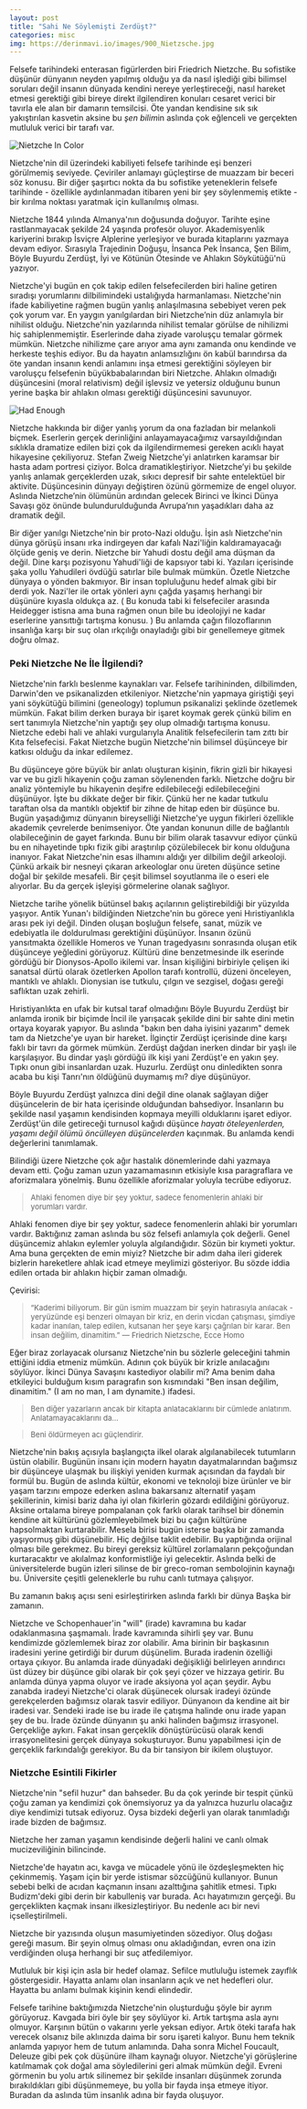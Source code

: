 ```yaml
---
layout: post
title: "Sahi Ne Söylemişti Zerdüşt?"
categories: misc
img: https://derinmavi.io/images/900_Nietzsche.jpg
---
```


Felsefe tarihindeki enterasan figürlerden biri Friedrich Nietzche. Bu sofistike düşünür dünyanın neyden yapılmış olduğu ya da nasıl işlediği gibi bilimsel soruları değil insanın dünyada kendini nereye yerleştireceği, nasıl hareket etmesi gerektiği gibi bireye direkt ilgilendiren konuları cesaret verici bir tavırla ele alan bir damarın temsilcisi. Öte yandan kendisine sık sık yakıştırılan kasvetin aksine bu *şen bilim*in aslında çok eğlenceli ve gerçekten mutluluk verici bir tarafı var.

<img src="https://derinmavi.io/images/900_Nietzsche.jpg" alt="Nietzche In Color" class="img-fluid">

<!--more-->


Nietzche'nin dil üzerindeki kabiliyeti felsefe tarihinde eşi benzeri görülmemiş seviyede. Çeviriler anlamayı güçleştirse de muazzam bir beceri söz konusu. Bir diğer şaşırtıcı nokta da bu sofistike yeteneklerin felsefe tarihinde - özellikle aydınlanmadan itibaren yeni bir şey söylenmemiş etikte - bir kırılma noktası yaratmak için kullanılmış olması.

Nietzche 1844 yılında Almanya'nın doğusunda doğuyor. Tarihte eşine rastlanmayacak şekilde 24 yaşında profesör oluyor. Akademisyenlik kariyerini bırakıp İsviçre Alplerine yerleşiyor ve burada kitaplarını yazmaya devam ediyor. Sırasıyla Trajedinin Doğuşu, İnsanca Pek İnsanca, Şen Bilim, Böyle Buyurdu Zerdüşt, İyi ve Kötünün Ötesinde ve Ahlakın Söykütüğü'nü yazıyor.

Nietzche'yi bugün en çok takip edilen felsefecilerden biri haline getiren sıradışı yorumlarını dilbilimindeki ustalığıyda harmanlaması. Nietzche'nin ifade kabiliyetine rağmen bugün yanlış anlaşılmasına sebebiyet veren pek çok yorum var. En yaygın yanılgılardan biri Nietzche’nin düz anlamıyla bir nihilist olduğu. Nietzche'nin yazılarında nihilist temalar görülse de nihilizmi hiç sahiplenmemiştir. Eserlerinde daha ziyade varoluşçu temalar görmek mümkün. Nietzche nihilizme çare arıyor ama aynı zamanda onu kendinde ve herkeste teşhis ediyor. Bu da hayatın anlamsızlığını ön kabül barındırsa da öte yandan insanın kendi anlamını inşa etmesi gerektiğini söyleyen bir varoluşçu felsefenin büyükbabalarından biri Nietzche. Ahlakın olmadığı düşüncesini (moral relativism) değil işlevsiz ve yetersiz olduğunu bunun yerine başka bir ahlakın olması gerektiği düşüncesini savunuyor.

<img src="https://derinmavi.io/images/ive-had-enough2.jpg" alt="Had Enough" class="img-fluid">


Nietzche hakkında bir diğer yanlış yorum da ona fazladan bir melankoli biçmek. Eserlerin gerçek derinliğini anlayamayacağımız varsayıldığından sıklıkla dramatize edilen bizi çok da ilgilendirmemesi gereken acıklı hayat hikayesine çekiliyoruz. Stefan Zweig Nietzche’yi anlatırken karamsar bir hasta adam portresi çiziyor. Bolca dramatikleştiriyor. Nietzche’yi bu şekilde yanlış anlamak gerçeklerden uzak, sıkıcı depresif bir sahte entelektüel bir aktivite. Düşüncesinin dünyayı değiştiren özünü görmemize de engel oluyor. Aslında Nietzche’nin ölümünün ardından gelecek Birinci ve İkinci Dünya Savaşı göz önünde bulundurulduğunda Avrupa’nın yaşadıkları daha az dramatik değil.

Bir diğer yanılgı Nietzche'nin bir proto-Nazi olduğu. İşin aslı Nietzche'nin dünya görüşü insanı ırka indirgeyen dar kafalı Nazi'liğin kaldıramayacağı ölçüde geniş ve derin. Nietzche bir Yahudi dostu değil ama düşman da değil. Dine karşı pozisyonu Yahudi'liği de kapsıyor tabi ki. Yazıları içerisinde şaka yollu Yahudileri övdüğü satırlar bile bulmak mümkün. Özetle Nietzche dünyaya o yönden bakmıyor. Bir insan topluluğunu hedef almak gibi bir derdi yok. Nazi'ler ile ortak yönleri aynı çağda yaşamış herhangi bir düşünüre kıyasla oldukça az. ( Bu konuda tabi ki felsefeciler arasında Heidegger istisna ama buna rağmen onun bile bu ideolojiyi ne kadar eserlerine yansıttığı tartışma konusu. ) Bu anlamda çağın filozoflarının insanlığa karşı bir suç olan ırkçılığı onayladığı gibi bir genellemeye gitmek doğru olmaz.

### Peki Nietzche Ne İle İlgilendi?

Nietzche'nin farklı beslenme kaynakları var. Felsefe tarihininden, dilbilimden, Darwin'den ve psikanalizden etkileniyor. Nietzche'nin yapmaya giriştiği şeyi yani söykütüğü bilimini (geneology) toplumun psikanalizi şeklinde özetlemek mümkün. Fakat bilim derken buraya bir işaret koymak gerek çünkü bilim en sert tanımıyla Nietzche'nin yaptığı şey olup olmadığı tartışma konusu. Nietzche edebi hali ve ahlaki vurgularıyla Analitik felsefecilerin tam zıttı bir Kıta felsefecisi. Fakat Nietzche bugün Nietzche'nin bilimsel düşünceye bir katkısı olduğu da inkar edilemez. 

Bu düşünceye göre büyük bir anlatı oluşturan kişinin, fikrin gizli bir hikayesi var ve bu gizli hikayenin çoğu zaman söylenenden farklı. Nietzche doğru bir analiz yöntemiyle bu hikayenin deşifre edilebileceği edilebileceğini düşünüyor. İşte bu dikkate değer bir fikir. Çünkü her ne kadar tutkulu taraftan olsa da mantıklı objektif bir zihne de hitap eden bir düşünce bu. Bugün yaşadığımız dünyanın bireyselliği Nietzche'ye uygun fikirleri özellikle akademik çevrelerde benimseniyor. Öte yandan konunun dille de bağlantılı olabileceğinin de gayet farkında. Bunu bir bilim olarak tasavvur ediyor çünkü bu en nihayetinde tıpkı fizik gibi araştırılıp çözülebilecek bir konu olduğuna inanıyor. Fakat Nietzche'nin esas ilhamını aldığı yer dilbilim değil arkeoloji. Çünkü arkaik bir nesneyi çıkaran arkeologlar onu üreten düşünce setine doğal bir şekilde mesafeli. Bir çeşit bilimsel soyutlanma ile o eseri ele alıyorlar. Bu da gerçek işleyişi görmelerine olanak sağlıyor. 

Nietzche tarihe yönelik bütünsel bakış açılarının geliştirebildiği bir yüzyılda yaşıyor. Antik Yunan'ı bildiğinden Nietzche'nin bu görece yeni Hıristiyanlıkla arası pek iyi değil. Dinden oluşan boşluğun felsefe, sanat, müzik ve edebiyatla ile doldurulması gerektiğini düşünüyor. İnsanın özünü yansıtmakta özellikle Homeros ve Yunan tragedyasını sonrasında oluşan etik düşünceye yeğledini görüyoruz. Kültürü dine benzetmesinde ilk eserinde gördüğü bir Dionysos-Apollo ikilemi var. İnsan kişiliğini birbiriyle çelişen iki sanatsal dürtü olarak özetlerken Apollon tarafı kontrollü, düzeni önceleyen, mantıklı ve ahlaklı. Dionysian ise tutkulu, çılgın ve sezgisel, doğası gereği saflıktan uzak zehirli.

Hıristiyanlıkta en ufak bir kutsal taraf olmadığını Böyle Buyurdu Zerdüşt bir anlamda ironik bir biçimde İncil ile yarışacak şekilde dini bir sahte dini metin ortaya koyarak yapıyor. Bu aslında "bakın ben daha iyisini yazarım" demek tam da Nietzche'ye uyan bir hareket. İlginçtir Zerdüşt içerisinde dine karşı faklı bir tavrı da görmek mümkün. Zerdüşt dağdan inerken dindar bir yaşlı ile karşılaşıyor. Bu dindar yaşlı gördüğü ilk kişi yani Zerdüşt'e en yakın şey. Tıpkı onun gibi insanlardan uzak. Huzurlu. Zerdüşt onu dinledikten sonra acaba bu kişi Tanrı'nın öldüğünü duymamış mı? diye düşünüyor.

Böyle Buyurdu Zerdüşt yalnızca dini değil dine olanak sağlayan diğer düşüncelerin de bir hata içerisinde olduğundan bahsediyor. İnsanların bu şekilde nasıl yaşamın kendisinden kopmaya meyilli olduklarını işaret ediyor. Zerdüşt'ün dile getireceği turnusol kağıdı düşünce *hayatı öteleyenlerden, yaşamı değil ölümü öncülleyen düşüncelerden* kaçınmak. Bu anlamda kendi değerlerini tanımlamak.

Bilindiği üzere Nietzche çok ağır hastalık dönemlerinde dahi yazmaya devam etti. Çoğu zaman uzun yazamamasının etkisiyle kısa paragraflara ve aforizmalara yönelmiş. Bunu özellikle aforizmalar yoluyla tecrübe ediyoruz.

<div>
    <blockquote class="blockquote mb-3" style="font-size: 13px;">
      <p>Ahlaki fenomen diye bir şey yoktur, sadece fenomenlerin ahlaki bir yorumları vardır.</p>
    </blockquote>
  </div>

Ahlaki fenomen diye bir şey yoktur, sadece fenomenlerin ahlaki bir yorumları vardır. Baktığınız zaman aslında bu söz felsefi anlamıyla çok değerli. Genel düşüncemiz ahlakın eylemler yoluyla algılandığıdır. Sözün bir kıymeti yoktur. Ama buna gerçekten de emin miyiz? Nietzche bir adım daha ileri giderek bizlerin hareketlere ahlak icad etmeye meylimizi gösteriyor. Bu sözde iddia edilen ortada bir ahlakın hiçbir zaman olmadığı.

Çevirisi:
  
  <div>
    <blockquote class="blockquote mb-3" style="font-size: 13px;">
 <p>“Kaderimi biliyorum. Bir gün ismim muazzam bir şeyin hatırasıyla anılacak - yeryüzünde eşi benzeri olmayan bir kriz, en derin vicdan çatışması, şimdiye kadar inanılan, talep edilen, kutsanan her şeye karşı çağrılan bir karar. Ben insan değilim, dinamitim.”
― Friedrich Nietzsche, Ecce Homo</p>
    </blockquote>
  </div>
 
Eğer biraz zorlayacak olursanız Nietzche'nin bu sözlerle geleceğini tahmin ettiğini iddia etmeniz mümkün. Adının çok büyük bir krizle anılacağını söylüyor. İkinci Dünya Savaşını kastediyor olabilir mi? Ama benim daha etkileyici bulduğum kısım paragrafın son kısmındaki "Ben insan değilim, dinamitim." (I am no man, I am dynamite.) ifadesi.
  
  <div>
    <blockquote class="blockquote mb-3" style="font-size: 13px;">
      <p>Ben diğer yazarların ancak bir kitapta anlatacaklarını bir cümlede anlatırım. Anlatamayacaklarını da...</p>
    </blockquote>
  </div>
  
  <div>
    <blockquote class="blockquote mb-3" style="font-size: 13px;">
      <p>Beni öldürmeyen acı güçlendirir.</p>
    </blockquote>
  </div>

Nietzche'nin bakış açısıyla başlangıçta ilkel olarak algılanabilecek tutumların üstün olabilir. Bugünün insanı için modern hayatın dayatmalarından bağımsız bir düşünceye ulaşmak bu ilişkiyi yeniden kurmak açısından da faydalı bir formül bu. Bugün de aslında kültür, ekonomi ve teknoloji bize ürünler ve bir yaşam tarzını empoze ederken aslına bakarsanız alternatif yaşam şekillerinin, kimisi bariz daha iyi olan fikirlerin gözardı edildiğini görüyoruz. Aksine ortalama bireye pompalanan çok farklı olarak tarihsel bir dönemin kendine ait kültürünü gözlemleyebilmek bizi bu çağın kültürüne hapsolmaktan kurtarabilir. Mesela birisi bugün isterse başka bir zamanda yaşıyormuş gibi düşünebilir. Hiç değilse taklit edebilir. Bu yaptığında orijinal olması bile gerekmez. Bu bireyi gereksiz kültürel zorlamaların pekçoğundan kurtaracaktır ve akılalmaz konformistliğe iyi gelecektir. Aslında belki de üniversitelerde bugün izleri silinse de bir greco-roman sembolojinin kaynağı bu. Üniversite çeşitli geleneklerle bu ruhu canlı tutmaya çalışıyor.

Bu zamanın bakış açısı seni esirleştirirken aslında farklı bir dünya
Başka bir zamanın.

Nietzche ve Schopenhauer'in "will" (irade) kavramına bu kadar odaklanmasına şaşmamalı. İrade kavramında sihirli şey var. Bunu kendimizde gözlemlemek biraz zor olabilir. Ama birinin bir başkasının iradesini yerine getirdiği bir durum düşünelim. Burada iradenin özelliği ortaya çıkıyor. Bu anlamda irade dünyadaki değişikliği belirleyen arındırıcı üst düzey bir düşünce gibi olarak bir çok şeyi çözer ve hizzaya getirir. Bu anlamda dünya yapma oluyor ve irade aksiyona yol açan şeydir. Aybu zanabda iradeyi Nietzche'ci olarak düşünecek olursak iradeyi özünde gerekçelerden bağımsız olarak tasvir ediliyor. Dünyanoın da kendine ait bir iradesi var. Sendeki irade ise bu irade ile çatışma halinde onu irade yapan şey de bu. İrade özünde dünyanın şu anki halinden bağımsız irrasyonel. Gerçekliğe aykırı. Fakat insan gerçeklik dönüştürücüsü olarak kendi irrasyonelitesini gerçek dünyaya sokuşturuyor. Bunu yapabilmesi için de gerçeklik farkındalığı gerekiyor. Bu da bir tansiyon bir ikilem oluştuyor. 

### Nietzche Esintili Fikirler

Nietzche'nin "sefil huzur" dan bahseder. Bu da çok yerinde bir tespit çünkü çoğu zaman ya kendimizi çok önemsiyoruz ya da yalnızca huzurlu olacağız diye kendimizi tutsak ediyoruz. Oysa bizdeki değerli yan olarak tanımladığı irade bizden de bağımsız.

Nietzche her zaman yaşamın kendisinde değerli halini ve canlı olmak mucizeviliğinin bilincinde.

Nietzche'de hayatın acı, kavga ve mücadele yönü ile özdeşleşmekten hiç çekinmemiş. Yaşam için bir yerde istismar sözcüğünü kullanıyor. Bunun sebebi belki de acıdan kaçmanın insanı azalttığına şahitlik etmesi. Tıpkı Budizm'deki gibi derin bir kabulleniş var burada. Acı hayatımızın gerçeği. Bu gerçeklikten kaçmak insanı ilkesizleştiriyor. Bu nedenle acı bir nevi içselleştirilmeli.

Nietzche bir yazısında oluşun masumiyetinden sözediyor. Oluş doğası gereği masum. Bir şeyin olmuş olması onu akladığından, evren ona izin verdiğinden oluşa herhangi bir suç atfedilemiyor. 

Mutluluk bir kişi için asla bir hedef olamaz. Sefilce mutluluğu istemek zayıflık göstergesidir. Hayatta anlamı olan insanların açık ve net hedefleri olur.
Hayatta bu anlamı bulmak kişinin kendi elindedir.

Felsefe tarihine baktığımızda Nietzche'nin oluşturduğu şöyle bir ayrım görüyoruz. Kavgada biri öyle bir şey söylüyor ki. Artık tartışma asla aynı olmuyor. Karşının bütün o vakarını yerle yeksan ediyor. Artık öteki tarafa hak verecek olsanız bile aklınızda daima bir soru işareti kalıyor. Bunu hem teknik anlamda yapıyor hem de tutum anlamında. Daha sonra Michel Foucault, Deleuze gibi pek çok düşünüre ilham kaynağı oluyor. Nietzche'yi görüşlerine katılmamak çok doğal ama söyledilerini geri almak mümkün değil. Evreni görmenin bu yolu artık silinemez bir şekilde insanları düşünmek zorunda bırakıldıkları gibi düşünmemeye, bu yolla bir fayda inşa etmeye itiyor. Buradan da aslında tüm insanlık adına bir fayda oluşuyor.
